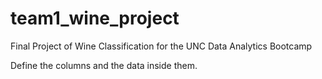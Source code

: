 # team1_wine_project
Final Project of Wine Classification for the UNC Data Analytics Bootcamp


Define the columns and the data inside them. 
